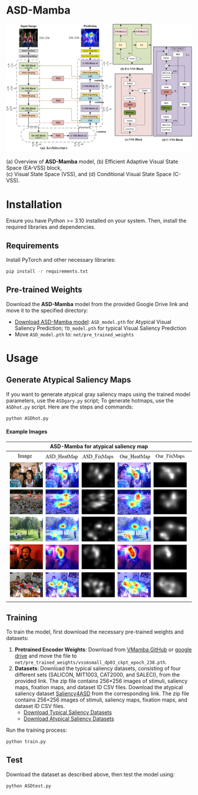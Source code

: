 # ASD-Mamba
![ASD-Mamba Module](model.png)

(a) Overview of **ASD-Mamba** model, (b) Efficient Adaptive Visual State Space (EA-VSS) block,  
(c) Visual State Space (VSS), and (d) Conditional Visual State Space (C-VSS).


# Installation

Ensure you have Python >= 3.10 installed on your system. Then, install the required libraries and dependencies.

## Requirements

Install PyTorch and other necessary libraries:

```bash
pip install -r requirements.txt
```
## Pre-trained Weights

Download the **ASD-Mamba** model from the provided Google Drive link and move it to the specified directory:

- [Download ASD-Mamba model](---): `ASD_model.pth` for Atypical Visual Saliency Prediction; `TD_model.pth` for typical Visual Saliency Prediction
- Move `ASD_model.pth` to: `net/pre_trained_weights`

# Usage
## Generate Atypical Saliency Maps

If you want to generate atypical gray saliency maps using the trained model parameters, use the `ASDgary.py` script; To generate hotmaps, use the `ASDhot.py` script. Here are the steps and commands:

```bash
python ASDhot.py
```
#### Example Images


| ASD-Mamba for atypical saliency map |
|-------------------------------------|
| ![Original Image](ASDproduct.png)   |


## Training

To train the model, first download the necessary pre-trained weights and datasets:

1. **Pretrained Encoder Weights**: Download from [VMamba GitHub](https://github.com/MzeroMiko/VMamba/releases/download/%2320240218/vssmsmall_dp03_ckpt_epoch_238.pth)  or [google drive](https://drive.google.com/file/d/1zUczEDh09Sr2HtQclYwGBvTh0Gwydr52/view?usp=sharing) and move the file to `net/pre_trained_weights/vssmsmall_dp03_ckpt_epoch_238.pth`.
2. **Datasets**: Download the typical saliency datasets, consisting of four different sets (SALICON, MIT1003, CAT2000, and SALECI), from the provided link. The zip file contains 256×256 images of stimuli, saliency maps, fixation maps, and dataset ID CSV files.
Download the atypical saliency dataset [Saliency4ASD](https://saliency4asd.ls2n.fr/) from the corresponding link. The zip file contains 256×256 images of stimuli, saliency maps, fixation maps, and dataset ID CSV files.
   - [Download Typical Saliency Datasets](https://drive.google.com/file/d/1ZEy8NnhHxPgGJ1iMgyvb8CU8vmWR3w6x/view?usp=drive_link)
   - [Download Atypical Saliency Datasets](-------)

Run the training process:

```bash
python train.py
```

## Test

Download the dataset as described above, then test the model using:

```bash
python ASDtest.py
```
